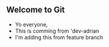 ## Welcome to Git

- Yo everyone,
- This is comming from 'dev-adrian
- I'm adding this from feature branch